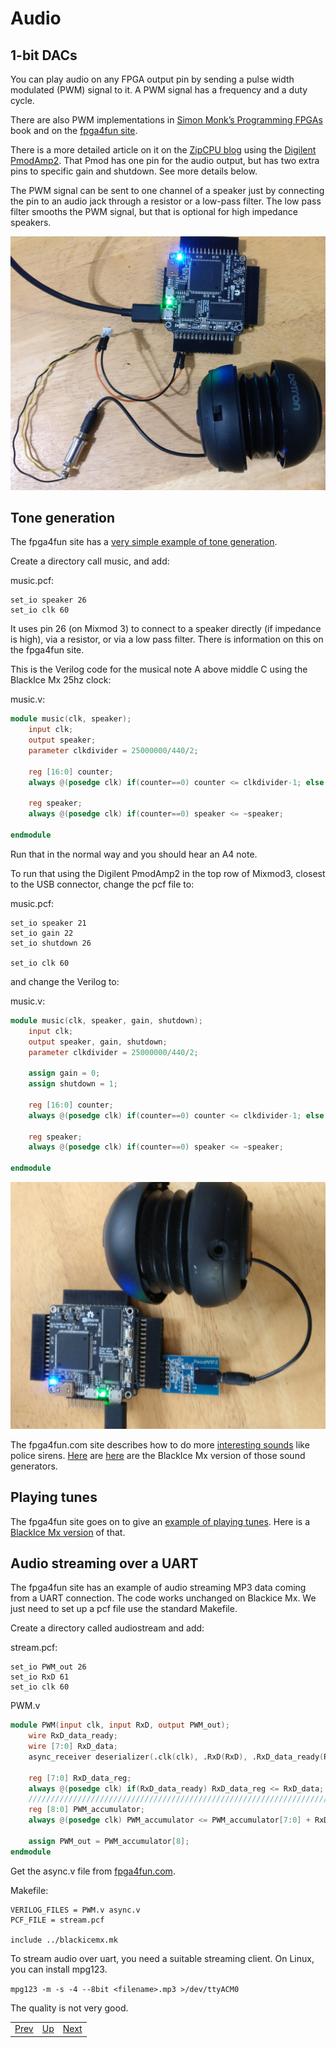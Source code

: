 # Audio

## 1-bit DACs

You can play audio on any FPGA output pin by sending a pulse width modulated (PWM) signal to it. A PWM signal has a frequency and a duty cycle.

There are also PWM implementations in [Simon Monk’s Programming FPGAs][] book and on the [fpga4fun site][].

There is a more detailed article on it on the [ZipCPU blog][] using the [Digilent PmodAmp2](https://reference.digilentinc.com/reference/pmod/pmodamp2/start). That Pmod has one pin for the audio output, but has two extra pins to specific gain and shutdown. See more details below.

The PWM signal can be sent to one channel of a speaker just by connecting the pin to an audio jack through a resistor or a low-pass filter. The low pass filter smooths the PWM signal, but that is optional for high impedance speakers.

![PWM Audio][img1]

[Simon Monk’s Programming FPGAs]:		https://github.com/lawrie/prog_fpgas/tree/master/blackice/ch07_pwm/src
[fpga4fun site]:				https://www.fpga4fun.com/PWM_DAC.html
[img1]:						./PWMAudio.jpg "PWM Audio"
[ZipCPU blog]:					http://zipcpu.com/blog/2019/04/24/pl-pmodamp2.html

## Tone generation

The fpga4fun site has a [very simple example of tone generation][].

[very simple example of tone generation]:	https://www.fpga4fun.com/MusicBox1.html

Create a directory call music, and add:

music.pcf:

```
set_io speaker 26
set_io clk 60
```

It uses pin 26 (on Mixmod 3) to connect to a speaker directly (if impedance is high), via a resistor, or via a low pass filter. There is information on this on the fpga4fun site.

This is the Verilog code for the musical note A above middle C using the BlackIce Mx 25hz clock:

music.v:

```verilog
module music(clk, speaker);
	input clk;
	output speaker;
	parameter clkdivider = 25000000/440/2;

	reg [16:0] counter;
	always @(posedge clk) if(counter==0) counter <= clkdivider-1; else counter <= counter-1;

	reg speaker;
	always @(posedge clk) if(counter==0) speaker <= ~speaker;

endmodule
```

Run that in the normal way and you should hear an A4 note.

To run that using the Digilent PmodAmp2 in the top row of Mixmod3, closest to the USB connector, change the pcf file to:

music.pcf:

```
set_io speaker 21
set_io gain 22
set_io shutdown 26

set_io clk 60
```

and change the Verilog to:

music.v:

```verilog
module music(clk, speaker, gain, shutdown);
	input clk;
	output speaker, gain, shutdown;
	parameter clkdivider = 25000000/440/2;
	
	assign gain = 0;
	assign shutdown = 1;

	reg [16:0] counter;
	always @(posedge clk) if(counter==0) counter <= clkdivider-1; else counter <= counter-1;

	reg speaker;
	always @(posedge clk) if(counter==0) speaker <= ~speaker;

endmodule
```

![PmodAmp2](./pmodamp2.jpg)

The fpga4fun.com site describes how to do more [interesting sounds][] like police sirens. [Here][here1] are [here][here2] are the BlackIce Mx version of those sound generators.

[interesting sounds]:					https://www.fpga4fun.com/MusicBox2.html
[here1]:						../examples/audio/music2
[here2]:						../examples/audio/music2a

## Playing tunes

The fpga4fun site goes on to give an [example of playing tunes][]. Here is a [BlackIce Mx version][] of that.

[example of playing tunes]:				https://www.fpga4fun.com/MusicBox4.html
[BlackIce Mx version]:					https://github.com/lawrie/blackicemxbook/tree/master/examples/audio/music4

## Audio streaming over a UART

The fpga4fun site has an example of audio streaming MP3 data coming from a UART connection.  The code works unchanged on Blackice Mx. We just need to set up a pcf file use the standard Makefile.

Create a directory called audiostream and add:

stream.pcf:

```
set_io PWM_out 26
set_io RxD 61
set_io clk 60
```

PWM.v

```verilog
module PWM(input clk, input RxD, output PWM_out);
	wire RxD_data_ready;
	wire [7:0] RxD_data;
	async_receiver deserializer(.clk(clk), .RxD(RxD), .RxD_data_ready(RxD_data_ready), .RxD_data(RxD_data)); 

	reg [7:0] RxD_data_reg;
	always @(posedge clk) if(RxD_data_ready) RxD_data_reg <= RxD_data;
	////////////////////////////////////////////////////////////////////////////
	reg [8:0] PWM_accumulator;
	always @(posedge clk) PWM_accumulator <= PWM_accumulator[7:0] + RxD_data_reg;

	assign PWM_out = PWM_accumulator[8];
endmodule
```
Get the async.v file from [fpga4fun.com](https://www.fpga4fun.com/files/async.zip).

Makefile:

```make
VERILOG_FILES = PWM.v async.v
PCF_FILE = stream.pcf

include ../blackicemx.mk
```

To stream audio over uart, you need a suitable streaming client. On Linux, you can install mpg123.

`mpg123 -m -s -4 --8bit <filename>.mp3 >/dev/ttyACM0`

The quality is not very good.

|                        |                        |                        |
|------------------------|------------------------|------------------------|
|[Prev](../Soft_Processors/Soft_Processors.html)|[Up](..) |[Next](../Output_Devices/Output_Devices.html)|

